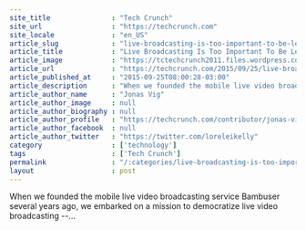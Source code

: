 ```yaml
---
site_title               : "Tech Crunch"
site_url                 : "https://techcrunch.com"
site_locale              : "en_US"
article_slug             : "live-broadcasting-is-too-important-to-be-left-to-the-broadcasters"
article_title            : "Live Broadcasting Is Too Important To Be Left To The Broadcasters"
article_image            : "https://tctechcrunch2011.files.wordpress.com/2015/09/mobile-stream.png?w=764&h=400&crop=1"
article_url              : "https://techcrunch.com/2015/09/25/live-broadcasting-is-too-important-to-be-left-to-the-broadcasters/"
article_published_at     : "2015-09-25T08:00:28-03:00"
article_description      : "When we founded the mobile live video broadcasting service Bambuser several years ago, we embarked on a mission to democratize live video broadcasting --..."
article_author_name      : "Jonas Vig"
article_author_image     : null
article_author_biography : null
article_author_profile   : "https://techcrunch.com/contributor/jonas-vig/"
article_author_facebook  : null
article_author_twitter   : "https://twitter.com/loreleikelly"
category                 : ['technology']
tags                     : ['Tech Crunch']
permalink                : "/:categories/live-broadcasting-is-too-important-to-be-left-to-the-broadcasters/"
layout                   : post
---
```


When we founded the mobile live video broadcasting service Bambuser several years ago, we embarked on a mission to democratize live video broadcasting --...
